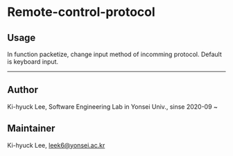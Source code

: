 # Remote-control-protocol

## Usage
In function packetize, change input method of incomming protocol.
Default is keyboard input.

----------------------------------
## Author
Ki-hyuck Lee, Software Engineering Lab in Yonsei Univ., sinse 2020-09 ~


## Maintainer
Ki-hyuck Lee, leek6@yonsei.ac.kr

